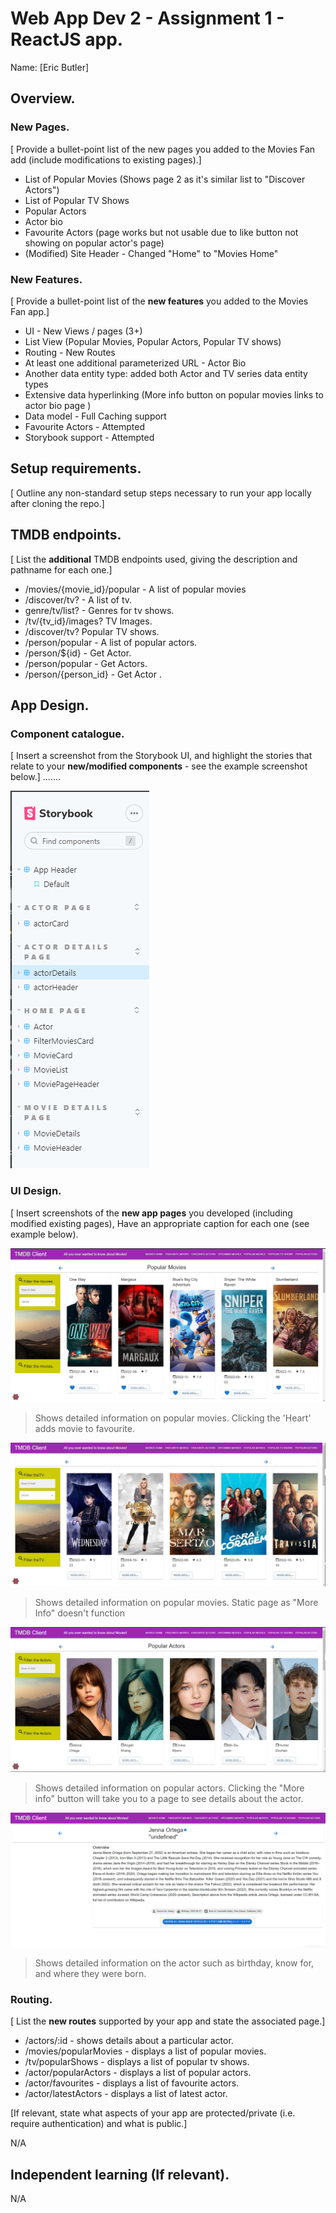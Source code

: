 # Web App Dev 2 - Assignment 1 - ReactJS app.

Name: [Eric Butler]

## Overview.

### New Pages.

[ Provide a bullet-point list of the new pages you added to the Movies Fan add (include modifications to existing pages).]



+ List of Popular Movies (Shows page 2 as it's similar list to "Discover Actors")
+ List of Popular TV Shows
+ Popular Actors
+ Actor bio
+ Favourite Actors (page works but not usable due to like button not showing on popular actor's page)
+ (Modified) Site Header - Changed "Home" to "Movies Home"


### New Features.

[ Provide a bullet-point list of the __new features__ you added to the Movies Fan app.] 
+ UI - New Views / pages (3+)
+ List View (Popular Movies, Popular Actors, Popular TV shows)
+ Routing - New Routes
+ At least one additional parameterized URL - Actor Bio
+ Another data entity type: added both Actor and TV series data entity types
+ Extensive data hyperlinking (More info button on popular movies links to actor bio page )
+ Data model - Full Caching support
+ Favourite Actors - Attempted
+ Storybook support - Attempted




## Setup requirements.

[ Outline any non-standard setup steps necessary to run your app locally after cloning the repo.]

## TMDB endpoints.

[ List the __additional__ TMDB endpoints used, giving the description and pathname for each one.] 



+ /movies/{movie_id}/popular - A list of popular movies
+ /discover/tv? - A list of tv. 
+ genre/tv/list? - Genres for tv shows. 
+ /tv/{tv_id}/images? TV Images.
+ /discover/tv? Popular TV shows.
+ /person/popular - A list of popular actors.
+ /person/${id} - Get Actor.
+ /person/popular - Get Actors.
+ /person/{person_id} - Get Actor .


## App Design.

### Component catalogue.

[ Insert a screenshot from the Storybook UI, and highlight the stories that relate to your __new/modified components__ - see the example screenshot below.] .......



![](./images/stories.png)

### UI Design.

[ Insert screenshots of the __new app pages__ you developed (including modified existing pages), Have an appropriate caption for each one (see example below).

![ ](./images/popularMovies.png)

>Shows detailed information on popular movies. Clicking the 'Heart' adds movie to favourite.

![ ](./images/popularTV.png)

>Shows detailed information on popular movies. Static page as "More Info" doesn't function

![ ](./images/popularActor.png)

>Shows detailed information on popular actors. Clicking the "More info" button will take you to a page to see details about the actor.

![ ](./images/actorBio.png)

>Shows detailed information on the actor such as birthday, know for, and where they were born.

### Routing.

[ List the __new routes__ supported by your app and state the associated page.]


+ /actors/:id - shows details about a particular actor.
+ /movies/popularMovies - displays a list of popular movies.
+ /tv/popularShows - displays a list of popular tv shows.
+ /actor/popularActors - displays a list of popular actors.
+ /actor/favourites - displays a list of favourite actors.
+ /actor/latestActors - displays a list of latest actor.




[If relevant, state what aspects of your app are protected/private (i.e. require authentication) and what is public.]

N/A

## Independent learning (If relevant).

N/A
